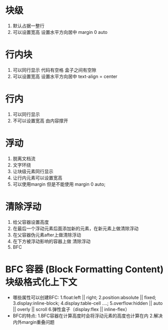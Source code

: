# 块级 
1. 默认占据一整行
2. 可以设置宽高
   设置水平方向居中  margin 0 auto
# 行内块
1. 可以同行显示 代码有空格 盒子之间有空隙
2. 可以设置宽高
   设置水平方向居中 text-align = center

# 行内
1. 可以同行显示
2. 不可以设置宽高 由内容撑开


# 浮动
1. 脱离文档流
2. 文字环绕
3. 让块级元素同行显示
4. 让行内元素可以设置宽高
5. 可以使用margin 但是不能使用 margin 0 auto;


# 清除浮动
1. 给父容器设置高度
2. 在最后一个浮动元素后面添加新的元素，在新元素上做清除浮动
3. 在父容器伪元素after上做清除浮动
4. 在下方被浮动影响的容器上做 清除浮动
5. BFC 

# BFC 容器 (Block Formatting Content) 块级格式化上下文
- 哪些属性可以创建BFC:
   1.float:left || right;
   2.position:absolute || fixed;
   3.display:inline-block;
   4.display:table-cell ....;
   5.overflow:hidden || auto || overly || scroll 
   6.弹性盒子（display:flex || inline-flex）
- BFC的特点:
   1.BFC容器在计算高度时会将浮动元素的高度也计算在内
   2.解决内外margin重叠问题